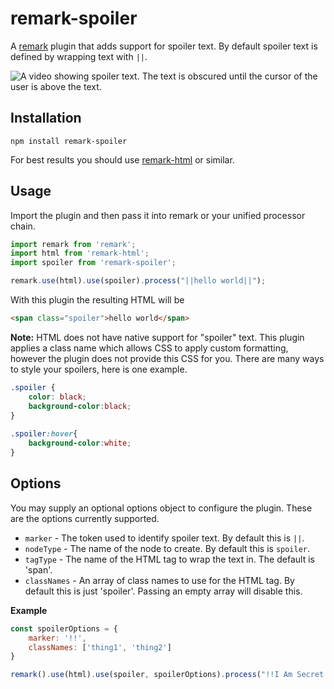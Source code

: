 # remark-spoiler
A [remark](https://github.com/remarkjs/remark) plugin that adds support for spoiler text. By default spoiler text is defined by wrapping text with `||`.

![A video showing spoiler text. The text is obscured until the cursor of the user is above the text.](https://i.imgur.com/ByJYfFu.gif "Spoiler Text Demo")
## Installation

```
npm install remark-spoiler
```

For best results you should use [remark-html](https://www.npmjs.com/package/remark-html) or similar.

## Usage

Import the plugin and then pass it into remark or your unified processor chain.

```js
import remark from 'remark';
import html from 'remark-html';
import spoiler from 'remark-spoiler';

remark.use(html).use(spoiler).process("||hello world||");
```

With this plugin the resulting HTML will be 

```html
<span class="spoiler">hello world</span>
```

**Note:** HTML does not have native support for "spoiler" text. This plugin applies a class name which allows CSS to apply custom formatting, however the plugin does not provide this CSS for you. There are many ways to style your spoilers, here is one example.

```css
.spoiler { 
    color: black; 
    background-color:black;
}
  
.spoiler:hover{
    background-color:white; 
}
```

## Options
You may supply an optional options object to configure the plugin. These are the options currently supported.

- `marker` - The token used to identify spoiler text. By default this is `||`.
- `nodeType` - The name of the node to create. By default this is `spoiler`.
- `tagType` - The name of the HTML tag to wrap the text in. The default is 'span'.
- `classNames` - An array of class names to use for the HTML tag. By default this is just 'spoiler'. Passing an empty array will disable this.

**Example**
```js
const spoilerOptions = {
    marker: '!!',
    classNames: ['thing1', 'thing2']
}

remark().use(html).use(spoiler, spoilerOptions).process("!!I Am Secret!!");
```
